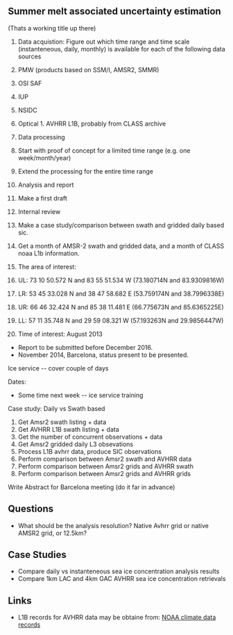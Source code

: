 Summer melt associated uncertainty estimation
---------------------------------------------

(Thats a working title up there)

 1. Data acquistion: Figure out which time range and time scale (instanteneous, daily, monthly) is available for each of the following data sources
  1. PMW (products based on SSM/I, AMSR2, SMMR)
   1. OSI SAF
   1. IUP
   1. NSIDC
  1. Optical
    1. AVHRR L1B, probably from CLASS archive 
 1. Data processing
  1. Start with proof of concept for a limited time range (e.g. one week/month/year)
  1. Extend the processing for the entire time range
 1. Analysis and report
  1. Make a first draft
  1. Internal review


1. Make a case study/comparison between swath and gridded daily based sic.
 1. Get a month of AMSR-2 swath and gridded data, and a month of CLASS noaa L1b information.
 1. The area of interest:
  1. UL: 73 10 50.572 N and 83 55 51.534 W (73.180714N and 83.9309816W)
  1. LR: 53 45 33.028 N and 38 47 58.682 E (53.759174N and 38.7996338E)
  1. UR: 66 46 32.424 N and 85 38 11.481 E (66.775673N and 85.6365225E)
  1. LL: 57 11 35.748 N and 29 59 08.321 W (57.193263N and 29.9856447W)
 1. Time of interest: August 2013

 * Report to be submitted before December 2016.
 * November 2014, Barcelona, status present to be presented.


 Ice service -- cover couple of days

 Dates:
  * Some time next week -- ice service training


  Case study: Daily vs Swath based

  1. Get Amsr2 swath listing + data
  1. Get AVHRR L1B swath listing + data
  1. Get the number of concurrent observations + data
  1. Get Amsr2 gridded daily L3 obsevations
  1. Process L1B avhrr data, produce SIC observations
  1. Perform comparison between Amsr2 swath and AVHRR data
  1. Perform comparison between Amsr2 grids and AVHRR swath
  1. Perform comparison between Amsr2 grids and AVHRR grids

Write Abstract for Barcelona meeting (do it far in advance)

Questions
---------

 * What should be the analysis resolution? Native Avhrr grid or native AMSR2 grid, or 12.5km?

Case Studies
------------

 * Compare daily vs instanteneous sea ice concentration analysis results
 * Compare 1km LAC and 4km GAC AVHRR sea ice concentration retrievals

 Links
 -----
 * L1B records for AVHRR data may be obtaine from: [NOAA climate data records](http://www.ncdc.noaa.gov/cdr/operationalcdrs.html)
